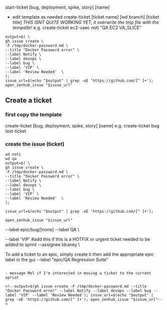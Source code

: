 start-ticket [bug, deployment, spike, story] [name]
- edit template as needed
create-ticket [ticket name] [wd branch] [ticket title]
  *THIS ISNT QUITE WORKING YET, it overwrite the tmp file with the tempalte!*
  e.g. 
  create-ticket ec2-vaec noti "QA EC2 VA_SLICE"















```
output=$( \
gh issue create \
-F /tmp/docker-password.md \
--title "Docker Password error" \
--label Notify \
--label devops \
--label bug \
--label 'VIP' \
--label 'Review Needed'  \
);
issue_url=$(echo "$output" | grep -oE 'https://github.com/[^ ]+');
open_zenhub_issue "$issue_url"
```
















## Create a ticket
### first copy the template
create-ticket [bug, deployment, spike, story] [name]
e.g.
create-ticket bug test-ticket

### create the issue (ticket)
```
wd noti
wd qa
output=$( \
gh issue create \
-F /tmp/docker-password.md \
--title "Docker Password error" \
--label Notify \
--label devops \
--label bug \
--label 'VIP' \
--label 'Review Needed'  \
);

issue_url=$(echo "$output" | grep -oE 'https://github.com/[^ ]+');

open_zenhub_issue "$issue_url"
```


--label epic/bug/[none]
--label QA \

--label 'VIP'   #add this if this is a HOTFIX or urgent ticket needed to be added to sprint
--assignee ldraney \

To add a ticket to an epic, simply create it then add the appropriate epic label in the gui
--label "epic/QA Regression Suite"
```

- message Mel if I'm interested in moving a ticket to the current sprint

<!--output=$(gh issue create -F /tmp/docker-password.md --title "Docker Password error" --label Notify --label devops --label bug --label 'VIP' --label 'Review Needed'); issue_url=$(echo "$output" | grep -oE 'https://github.com/[^ ]+'); open_zenhub_issue "$issue_url"-->
